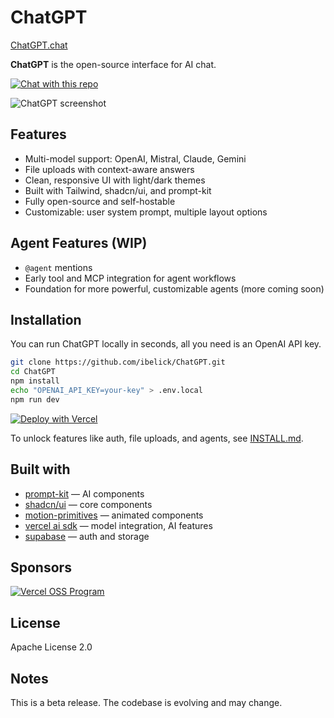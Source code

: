# ChatGPT

[ChatGPT.chat](https://ChatGPT.chat)

**ChatGPT** is the open-source interface for AI chat.

[![Chat with this repo](https://ChatGPT.chat/button/github.svg)](https://ChatGPT.chat/?agent=github/ibelick/ChatGPT)

![ChatGPT screenshot](./public/cover_ChatGPT.webp)

## Features

- Multi-model support: OpenAI, Mistral, Claude, Gemini
- File uploads with context-aware answers
- Clean, responsive UI with light/dark themes
- Built with Tailwind, shadcn/ui, and prompt-kit
- Fully open-source and self-hostable
- Customizable: user system prompt, multiple layout options

## Agent Features (WIP)

- `@agent` mentions
- Early tool and MCP integration for agent workflows
- Foundation for more powerful, customizable agents (more coming soon)

## Installation

You can run ChatGPT locally in seconds, all you need is an OpenAI API key.

```bash
git clone https://github.com/ibelick/ChatGPT.git
cd ChatGPT
npm install
echo "OPENAI_API_KEY=your-key" > .env.local
npm run dev
```

[![Deploy with Vercel](https://vercel.com/button)](https://vercel.com/new/clone?repository-url=https://github.com/ibelick/ChatGPT)

To unlock features like auth, file uploads, and agents, see [INSTALL.md](./INSTALL.md).

## Built with

- [prompt-kit](https://prompt-kit.com/) — AI components
- [shadcn/ui](https://ui.shadcn.com) — core components
- [motion-primitives](https://motion-primitives.com) — animated components
- [vercel ai sdk](https://vercel.com/blog/introducing-the-vercel-ai-sdk) — model integration, AI features
- [supabase](https://supabase.com) — auth and storage

## Sponsors

<a href="https://vercel.com/oss">
  <img alt="Vercel OSS Program" src="https://vercel.com/oss/program-badge.svg" />
</a>

## License

Apache License 2.0

## Notes

This is a beta release. The codebase is evolving and may change.
